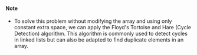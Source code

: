 #### Note
- To solve this problem without modifying the array and using only constant extra space, we can apply the Floyd's Tortoise and Hare (Cycle Detection) algorithm. This algorithm is commonly used to detect cycles in linked lists but can also be adapted to find duplicate elements in an array.